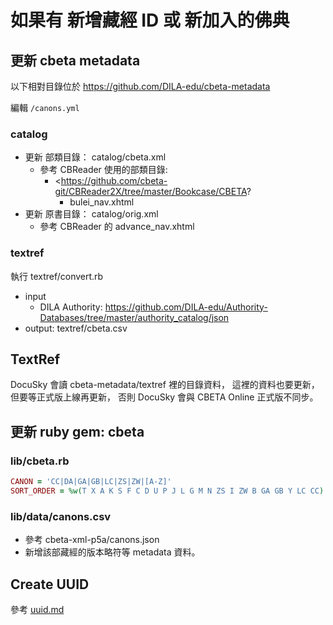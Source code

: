 # 如果有 新增藏經 ID 或 新加入的佛典

## 更新 cbeta metadata

以下相對目錄位於 <https://github.com/DILA-edu/cbeta-metadata>

編輯 `/canons.yml`

### catalog

* 更新 部類目錄： catalog/cbeta.xml
  * 參考 CBReader 使用的部類目錄:
    * <https://github.com/cbeta-git/CBReader2X/tree/master/Bookcase/CBETA?
      * bulei_nav.xhtml
* 更新 原書目錄： catalog/orig.xml
  * 參考 CBReader 的 advance_nav.xhtml

### textref

執行 textref/convert.rb

* input
  * DILA Authority: https://github.com/DILA-edu/Authority-Databases/tree/master/authority_catalog/json
* output: textref/cbeta.csv

## TextRef

DocuSky 會讀 cbeta-metadata/textref 裡的目錄資料，
這裡的資料也要更新，但要等正式版上線再更新，
否則 DocuSky 會與 CBETA Online 正式版不同步。

## 更新 ruby gem: cbeta

### lib/cbeta.rb

```ruby
CANON = 'CC|DA|GA|GB|LC|ZS|ZW|[A-Z]'
SORT_ORDER = %w(T X A K S F C D U P J L G M N ZS I ZW B GA GB Y LC CC)
```

### lib/data/canons.csv

* 參考 cbeta-xml-p5a/canons.json
* 新增該部藏經的版本略符等 metadata 資料。

## Create UUID

參考 [uuid.md](uuid.md)
